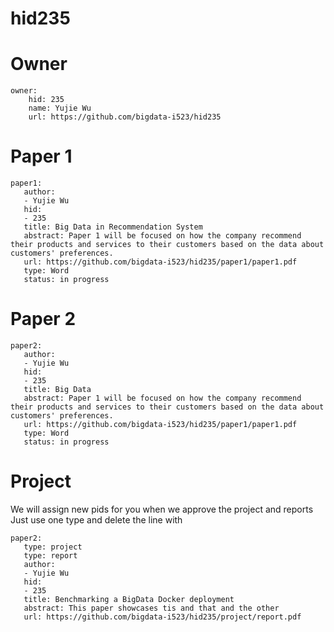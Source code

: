 # hid235

# Owner

```
owner:
    hid: 235
    name: Yujie Wu
    url: https://github.com/bigdata-i523/hid235
```

# Paper 1

```
paper1:
   author: 
   - Yujie Wu
   hid:
   - 235
   title: Big Data in Recommendation System
   abstract: Paper 1 will be focused on how the company recommend their products and services to their customers based on the data about customers' preferences. 
   url: https://github.com/bigdata-i523/hid235/paper1/paper1.pdf 
   type: Word
   status: in progress
```
   
# Paper 2

```
paper2:
   author: 
   - Yujie Wu
   hid:
   - 235
   title: Big Data 
   abstract: Paper 1 will be focused on how the company recommend their products and services to their customers based on the data about customers' preferences. 
   url: https://github.com/bigdata-i523/hid235/paper1/paper1.pdf 
   type: Word
   status: in progress
```

# Project 

We will assign new pids for you when we approve the project and reports   
Just use one type and delete the line with 

```
paper2:
   type: project
   type: report
   author: 
   - Yujie Wu
   hid:
   - 235
   title: Benchmarking a BigData Docker deployment
   abstract: This paper showcases tis and that and the other 
   url: https://github.com/bigdata-i523/hid235/project/report.pdf
```
   
